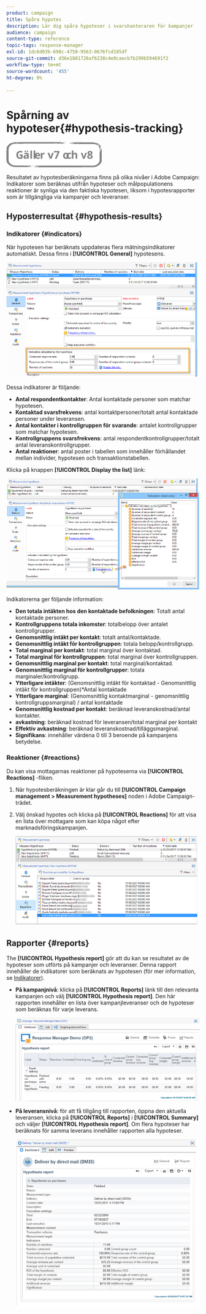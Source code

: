 ```yaml
---
product: campaign
title: Spåra hypotes
description: Lär dig spåra hypoteser i svarshanteraren för kampanjer
audience: campaign
content-type: reference
topic-tags: response-manager
exl-id: 1dc6d03b-698c-4750-9563-0676fcd185df
source-git-commit: d36e1881726af6238c4e0caecb7b299b594691f2
workflow-type: tm+mt
source-wordcount: '455'
ht-degree: 0%

---
```


# Spårning av hypoteser{#hypothesis-tracking}

![](../../assets/common.svg)

Resultatet av hypotesberäkningarna finns på olika nivåer i Adobe Campaign: Indikatorer som beräknas utifrån hypoteser och målpopulationens reaktioner är synliga via den faktiska hypotesen, liksom i hypotesrapporter som är tillgängliga via kampanjer och leveranser.

## Hyposterresultat {#hypothesis-results}

### Indikatorer {#indicators}

När hypotesen har beräknats uppdateras flera mätningsindikatorer automatiskt. Dessa finns i **[!UICONTROL General]** hypotesens.

![](assets/response_hypothesis_delivery_example_010.png)

Dessa indikatorer är följande:

* **Antal respondentkontakter**: Antal kontaktade personer som matchar hypotesen.
* **Kontaktad svarsfrekvens**: antal kontaktpersoner/totalt antal kontaktade personer under leveransen.
* **Antal kontakter i kontrollgruppen för svarande**: antalet kontrollgrupper som matchar hypotesen.
* **Kontrollgruppens svarsfrekvens**: antal respondentkontrollgrupper/totalt antal leveranskontrollgrupper.
* **Antal reaktioner**: antal poster i tabellen som innehåller förhållandet mellan individer, hypotesen och transaktionstabellen.

Klicka på knappen **[!UICONTROL Display the list]** länk:

![](assets/response_hypothesis_indicators_002.png)

Indikatorerna ger följande information:

* **Den totala intäkten hos den kontaktade befolkningen**: Totalt antal kontaktade personer.
* **Kontrollgruppens totala inkomster**: totalbelopp över antalet kontrollgrupper.
* **Genomsnittlig intäkt per kontakt**: totalt antal/kontaktade.
* **Genomsnittlig intäkt för kontrollgruppen**: totala belopp/kontrollgrupp.
* **Total marginal per kontakt**: total marginal över kontaktad.
* **Total marginal för kontrollgruppen**: total marginal över kontrollgruppen.
* **Genomsnittlig marginal per kontakt**: total marginal/kontaktad.
* **Genomsnittlig marginal för kontrollgrupper**: totala marginaler/kontrollgrupp.
* **Ytterligare intäkter**: (Genomsnittlig intäkt för kontaktad - Genomsnittlig intäkt för kontrollgruppen)&#42;Antal kontaktade
* **Ytterligare marginal**: (Genomsnittlig kontaktmarginal - genomsnittlig kontrollgruppsmarginal) / antal kontaktade
* **Genomsnittlig kostnad per kontakt**: beräknad leveranskostnad/antal kontakter.
* **avkastning**: beräknad kostnad för leveransen/total marginal per kontakt
* **Effektiv avkastning**: beräknad leveranskostnad/tilläggsmarginal.
* **Signifikans**: innehåller värdena 0 till 3 beroende på kampanjens betydelse.

### Reaktioner {#reactions}

Du kan visa mottagarnas reaktioner på hypoteserna via **[!UICONTROL Reactions]** -fliken.

1. När hypotesberäkningen är klar går du till **[!UICONTROL Campaign management > Measurement hypotheses]** noden i Adobe Campaign-trädet.
1. Välj önskad hypotes och klicka på **[!UICONTROL Reactions]** för att visa en lista över mottagare som kan köpa något efter marknadsföringskampanjen.

   ![](assets/response_hypothesis_reactions_001.png)

## Rapporter {#reports}

The **[!UICONTROL Hypothesis report]** gör att du kan se resultatet av de hypoteser som utförts på kampanjer och leveranser. Denna rapport innehåller de indikatorer som beräknats av hypotesen (för mer information, se [Indikatorer](#indicators)).

* **På kampanjnivå**: klicka på **[!UICONTROL Reports]** länk till den relevanta kampanjen och välj **[!UICONTROL Hypothesis report]**. Den här rapporten innehåller en lista över kampanjleveranser och de hypoteser som beräknas för varje leverans.

   ![](assets/response_hypothesis_campaign_report_001.png)

* **På leveransnivå**: för att få tillgång till rapporten, öppna den aktuella leveransen, klicka på **[!UICONTROL Reports]** i **[!UICONTROL Summary]** och väljer **[!UICONTROL Hypothesis report]**. Om flera hypoteser har beräknats för samma leverans innehåller rapporten alla hypoteser.

   ![](assets/response_hypothesis_delivery_report_001.png)
